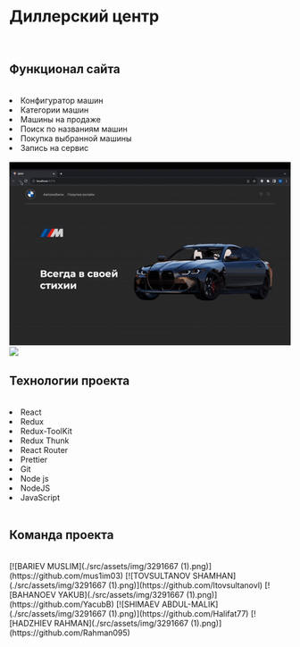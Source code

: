 <h1>Диллерский центр</h1>
<br>

<h2>Функционал сайта</h2>
<br>
<li>Конфигуратор машин</li>
<li>Категории машин</li>
<li>Машины на продаже</li>
<li>Поиск по названиям машин</li>
<li>Покупка выбранной машины</li>
<li>Запись на сервис</li>
<br>

<img src='main.gif'>

<img src='konfigurator.gif'>

<h2>Технологии проекта</h2>
<br>
<li>React</li>
<li>Redux</li>
<li>Redux-ToolKit</li>
<li>Redux Thunk</li>
<li>React Router</li>
<li>Prettier</li>
<li>Git</li>
<li>Node js</li>
<li>NodeJS</li>
<li>JavaScript</li>
<br>

<h2>Команда проекта</h2>
<br>
[![BARIEV MUSLIM](./src/assets/img/3291667 (1).png)](https://github.com/mus1im03)
[![TOVSULTANOV SHAMHAN](./src/assets/img/3291667 (1).png)](https://github.com/ltovsultanovl)
[![BAHANOEV YAKUB](./src/assets/img/3291667 (1).png)](https://github.com/YacubB)
[![SHIMAEV ABDUL-MALIK](./src/assets/img/3291667 (1).png)](https://github.com/Halifat77)
[![HADZHIEV RAHMAN](./src/assets/img/3291667 (1).png)](https://github.com/Rahman095)

